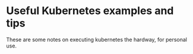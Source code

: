 # Useful Kubernetes examples and tips

These are some notes on executing kubernetes the hardway, for personal use.

